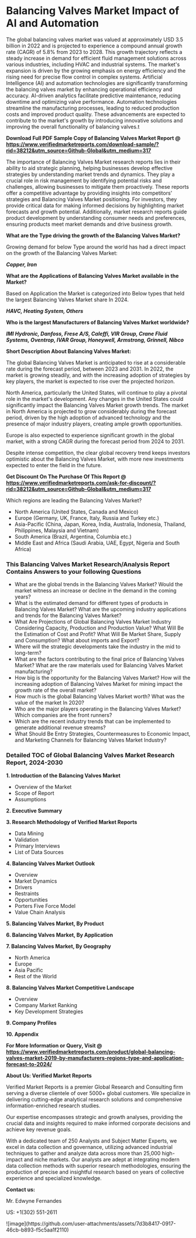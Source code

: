 <h1>Balancing Valves Market Impact of AI and Automation</h1>The global balancing valves market was valued at approximately USD 3.5 billion in 2022 and is projected to experience a compound annual growth rate (CAGR) of 5.8% from 2023 to 2028. This growth trajectory reflects a steady increase in demand for efficient fluid management solutions across various industries, including HVAC and industrial systems. The market's expansion is driven by the growing emphasis on energy efficiency and the rising need for precise flow control in complex systems. Artificial Intelligence (AI) and automation technologies are significantly transforming the balancing valves market by enhancing operational efficiency and accuracy. AI-driven analytics facilitate predictive maintenance, reducing downtime and optimizing valve performance. Automation technologies streamline the manufacturing processes, leading to reduced production costs and improved product quality. These advancements are expected to contribute to the market's growth by introducing innovative solutions and improving the overall functionality of balancing valves.t</p><p id="" class=""><strong>Download Full PDF Sample Copy of Balancing Valves Market Report @ <a href="https://www.verifiedmarketreports.com/download-sample/?rid=38212&utm_source=Github-Global&utm_medium=317" target="_blank">https://www.verifiedmarketreports.com/download-sample/?rid=38212&utm_source=Github-Global&utm_medium=317</a></strong></p><p>The importance of&nbsp;Balancing Valves Market research reports lies in their ability to aid strategic planning, helping businesses develop effective strategies by understanding market trends and dynamics. They play a crucial role in risk management by identifying potential risks and challenges, allowing businesses to mitigate them proactively. These reports offer a competitive advantage by providing insights into competitors' strategies and Balancing Valves Market positioning. For investors, they provide critical data for making informed decisions by highlighting market forecasts and growth potential. Additionally, market research reports guide product development by understanding consumer needs and preferences, ensuring products meet market demands and drive business growth.</p><p><strong>What are the&nbsp;Type driving the growth of the Balancing Valves Market?</strong></p><p id="" class="">Growing demand for below Type around the world has had a direct impact on the growth of the Balancing Valves Market:</p><em><strong>Copper, Iron</strong></em></p><strong>What are the&nbsp;Applications&nbsp;of Balancing Valves Market available in the Market?</strong></p><p id="" class="">Based on Application the Market is categorized into Below types that held the largest Balancing Valves Market share In 2024.</p><em><strong>HAVC, Heating System, Others </strong></em></p><strong>Who is the largest Manufacturers of Balancing Valves Market worldwide?</strong></p><p><em><strong>IMI Hydronic, Danfoss, Frese A/S, Caleffi, VIR Group, Crane Fluid Systems, Oventrop, IVAR Group, Honeywell, Armstrong, Grinnell, Nibco</strong></em></p><p id="" class=""><strong>Short Description About Balancing Valves Market:</strong></p><p>The global Balancing Valves Market is anticipated to rise at a considerable rate during the forecast period, between 2023 and 2031. In 2022, the market is growing steadily, and with the increasing adoption of strategies by key players, the market is expected to rise over the projected horizon.</p><p>North America, particularly the United States, will continue to play a pivotal role in the market's development. Any changes in the United States could significantly impact the Balancing Valves Market growth trends. The market in North America is projected to grow considerably during the forecast period, driven by the high adoption of advanced technology and the presence of major industry players, creating ample growth opportunities.</p><p>Europe is also expected to experience significant growth in the global market, with a strong CAGR during the forecast period from 2024 to 2031.</p><p>Despite intense competition, the clear global recovery trend keeps investors optimistic about the Balancing Valves Market, with more new investments expected to enter the field in the future.</p><p id="" class=""><strong>Get Discount On The Purchase Of This Report @ <a href="https://www.verifiedmarketreports.com/ask-for-discount/?rid=38212&utm_source=Github-Global&utm_medium=317" target="_blank">https://www.verifiedmarketreports.com/ask-for-discount/?rid=38212&utm_source=Github-Global&utm_medium=317</a></strong></p>Which regions are leading the Balancing Valves Market?</p><ul><li>North America (United States, Canada and Mexico)</li><li>Europe (Germany, UK, France, Italy, Russia and Turkey etc.)</li><li>Asia-Pacific (China, Japan, Korea, India, Australia, Indonesia, Thailand, Philippines, Malaysia and Vietnam)</li><li>South America (Brazil, Argentina, Columbia etc.)</li><li>Middle East and Africa (Saudi Arabia, UAE, Egypt, Nigeria and South Africa)</li></ul><h3 id="" class="">This Balancing Valves Market Research/Analysis Report Contains Answers to your following Questions</h3><ul><li>What are the global trends in the Balancing Valves Market? Would the market witness an increase or decline in the demand in the coming years?</li><li>What is the estimated demand for different types of products in Balancing Valves Market? What are the upcoming industry applications and trends for the Balancing Valves Market?</li><li>What Are Projections of Global Balancing Valves Market Industry Considering Capacity, Production and Production Value? What Will Be the Estimation of Cost and Profit? What Will Be Market Share, Supply and Consumption? What about imports and Export?</li><li>Where will the strategic developments take the industry in the mid to long-term?</li><li>What are the factors contributing to the final price of Balancing Valves Market? What are the raw materials used for Balancing Valves Market manufacturing?</li><li>How big is the opportunity for the Balancing Valves Market? How will the increasing adoption of Balancing Valves Market for mining impact the growth rate of the overall market?</li><li>How much is the global Balancing Valves Market worth? What was the value of the market In 2020?</li><li>Who are the major players operating in the Balancing Valves Market? Which companies are the front runners?</li><li>Which are the recent industry trends that can be implemented to generate additional revenue streams?</li><li>What Should Be Entry Strategies, Countermeasures to Economic Impact, and Marketing Channels for Balancing Valves Market Industry?</li></ul><h3 id="" class="">Detailed TOC of Global Balancing Valves Market Research Report, 2024-2030</h3><p id="" class=""><strong>1. Introduction of the Balancing Valves Market</strong></p><ul><li>Overview of the Market</li><li>Scope of Report</li><li>Assumptions</li></ul><p id="" class=""><strong>2. Executive Summary</strong></p><p id="" class=""><strong>3. Research Methodology of Verified Market Reports</strong></p><ul><li>Data Mining</li><li>Validation</li><li>Primary Interviews</li><li>List of Data Sources</li></ul><p id="" class=""><strong>4. Balancing Valves Market Outlook</strong></p><ul><li>Overview</li><li>Market Dynamics</li><li>Drivers</li><li>Restraints</li><li>Opportunities</li><li>Porters Five Force Model</li><li>Value Chain Analysis</li></ul><p id="" class=""><strong>5. Balancing Valves Market, By Product</strong></p><p id="" class=""><strong>6. Balancing Valves Market, By Application</strong></p><p id="" class=""><strong>7. Balancing Valves Market, By Geography</strong></p><ul><li>North America</li><li>Europe</li><li>Asia Pacific</li><li>Rest of the World</li></ul><p id="" class=""><strong>8. Balancing Valves Market Competitive Landscape</strong></p><ul><li>Overview</li><li>Company Market Ranking</li><li>Key Development Strategies</li></ul><p id="" class=""><strong>9. Company Profiles</strong></p><p id="" class=""><strong>10. Appendix</strong></p><p id="" class=""><strong>For More Information or Query, Visit @ <a href="https://www.verifiedmarketreports.com/product/global-balancing-valves-market-2019-by-manufacturers-regions-type-and-application-forecast-to-2024/" target="_blank">https://www.verifiedmarketreports.com/product/global-balancing-valves-market-2019-by-manufacturers-regions-type-and-application-forecast-to-2024/</a></strong></p><p id="" class=""><strong>About Us: Verified Market Reports</strong></p><p id="" class="">Verified Market Reports is a premier Global Research and Consulting firm serving a diverse clientele of over 5000+ global customers. We specialize in delivering cutting-edge analytical research solutions and comprehensive information-enriched research studies.</p><p id="" class="">Our expertise encompasses strategic and growth analyses, providing the crucial data and insights required to make informed corporate decisions and achieve key revenue goals.</p><p id="" class="">With a dedicated team of 250 Analysts and Subject Matter Experts, we excel in data collection and governance, utilizing advanced industrial techniques to gather and analyze data across more than 25,000 high-impact and niche markets. Our analysts are adept at integrating modern data collection methods with superior research methodologies, ensuring the production of precise and insightful research based on years of collective experience and specialized knowledge.</p><p id="" class=""><strong>Contact us:</strong></p><p id="" class="">Mr. Edwyne Fernandes</p><p id="" class="">US: +1(302) 551-2611</p>
![image](https://github.com/user-attachments/assets/7d3b8417-0917-46cb-b893-f5c5aa1f2110)
